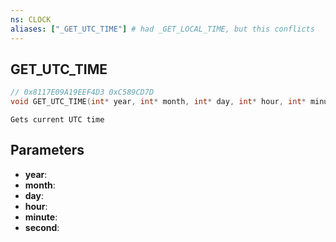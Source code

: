 ```yaml
---
ns: CLOCK
aliases: ["_GET_UTC_TIME"] # had _GET_LOCAL_TIME, but this conflicts
---
```

## GET_UTC_TIME

```c
// 0x8117E09A19EEF4D3 0xC589CD7D
void GET_UTC_TIME(int* year, int* month, int* day, int* hour, int* minute, int* second);
```

```
Gets current UTC time
```

## Parameters
* **year**: 
* **month**: 
* **day**: 
* **hour**: 
* **minute**: 
* **second**: 

